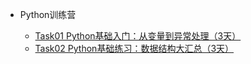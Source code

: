 - Python训练营
  
  - [Task01 Python基础入门：从变量到异常处理（3天）](./docs/d-1Python-task01.md)
  - [Task02 Python基础练习：数据结构大汇总（3天）](./docs/d-2Python-task02.md)


  

